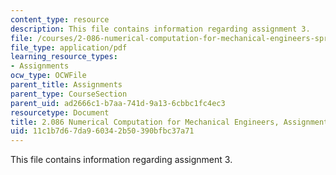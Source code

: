 ```yaml
---
content_type: resource
description: This file contains information regarding assignment 3.
file: /courses/2-086-numerical-computation-for-mechanical-engineers-spring-2013/11c1b7d67da960342b50390bfbc37a71_MIT2_086S13_assignment3.pdf
file_type: application/pdf
learning_resource_types:
- Assignments
ocw_type: OCWFile
parent_title: Assignments
parent_type: CourseSection
parent_uid: ad2666c1-b7aa-741d-9a13-6cbbc1fc4ec3
resourcetype: Document
title: 2.086 Numerical Computation for Mechanical Engineers, Assignment 3
uid: 11c1b7d6-7da9-6034-2b50-390bfbc37a71
---
```

This file contains information regarding assignment 3.

